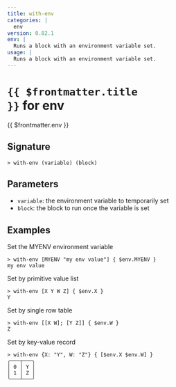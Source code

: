 ```yaml
---
title: with-env
categories: |
  env
version: 0.82.1
env: |
  Runs a block with an environment variable set.
usage: |
  Runs a block with an environment variable set.
---
```


# <code>{{ $frontmatter.title }}</code> for env

<div class='command-title'>{{ $frontmatter.env }}</div>

## Signature

```> with-env (variable) (block)```

## Parameters

 -  `variable`: the environment variable to temporarily set
 -  `block`: the block to run once the variable is set

## Examples

Set the MYENV environment variable
```shell
> with-env [MYENV "my env value"] { $env.MYENV }
my env value
```

Set by primitive value list
```shell
> with-env [X Y W Z] { $env.X }
Y
```

Set by single row table
```shell
> with-env [[X W]; [Y Z]] { $env.W }
Z
```

Set by key-value record
```shell
> with-env {X: "Y", W: "Z"} { [$env.X $env.W] }
╭───┬───╮
│ 0 │ Y │
│ 1 │ Z │
╰───┴───╯

```
